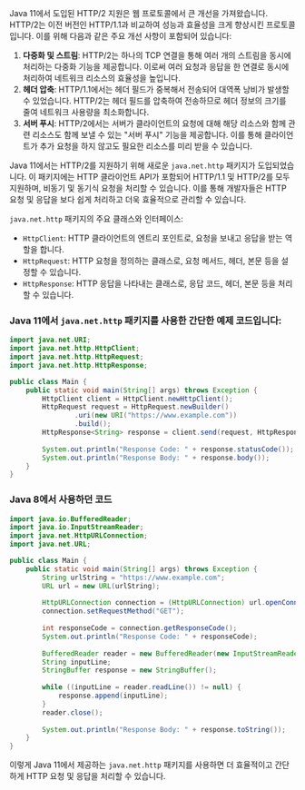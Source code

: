 Java 11에서 도입된 HTTP/2 지원은 웹 프로토콜에서 큰 개선을 가져왔습니다. 
HTTP/2는 이전 버전인 HTTP/1.1과 비교하여 성능과 효율성을 크게 향상시킨 프로토콜입니다. 이를 위해 다음과 같은 주요 개선 사항이 포함되어 있습니다:

1. **다중화 및 스트림**: HTTP/2는 하나의 TCP 연결을 통해 여러 개의 스트림을 동시에 처리하는 다중화 기능을 제공합니다. 이로써 여러 요청과 응답을 한 연결로 동시에 처리하여 네트워크 리소스의 효율성을 높입니다.
2. **헤더 압축**: HTTP/1.1에서는 헤더 필드가 중복해서 전송되어 대역폭 낭비가 발생할 수 있었습니다. HTTP/2는 헤더 필드를 압축하여 전송하므로 헤더 정보의 크기를 줄여 네트워크 사용량을 최소화합니다.
3. **서버 푸시**: HTTP/2에서는 서버가 클라이언트의 요청에 대해 해당 리소스와 함께 관련 리소스도 함께 보낼 수 있는 "서버 푸시" 기능을 제공합니다. 이를 통해 클라이언트가 추가 요청을 하지 않고도 필요한 리소스를 미리 받을 수 있습니다.

Java 11에서는 HTTP/2를 지원하기 위해 새로운 `java.net.http` 패키지가 도입되었습니다.
이 패키지에는 HTTP 클라이언트 API가 포함되어 HTTP/1.1 및 HTTP/2를 모두 지원하며, 비동기 및 동기식 요청을 처리할 수 있습니다. 이를 통해 개발자들은 HTTP 요청 및 응답을 보다 쉽게 처리하고 더욱 효율적으로 관리할 수 있습니다.

`java.net.http` 패키지의 주요 클래스와 인터페이스:

- `HttpClient`: HTTP 클라이언트의 엔트리 포인트로, 요청을 보내고 응답을 받는 역할을 합니다.
- `HttpRequest`: HTTP 요청을 정의하는 클래스로, 요청 메서드, 헤더, 본문 등을 설정할 수 있습니다.
- `HttpResponse`: HTTP 응답을 나타내는 클래스로, 응답 코드, 헤더, 본문 등을 처리할 수 있습니다.

### Java 11에서 `java.net.http` 패키지를 사용한 간단한 예제 코드입니다:
```java
import java.net.URI;
import java.net.http.HttpClient;
import java.net.http.HttpRequest;
import java.net.http.HttpResponse;

public class Main {
    public static void main(String[] args) throws Exception {
        HttpClient client = HttpClient.newHttpClient();
        HttpRequest request = HttpRequest.newBuilder()
                .uri(new URI("https://www.example.com"))
                .build();
        HttpResponse<String> response = client.send(request, HttpResponse.BodyHandlers.ofString());
        
        System.out.println("Response Code: " + response.statusCode());
        System.out.println("Response Body: " + response.body());
    }
}
```

### Java 8에서 사용하던 코드
```java
import java.io.BufferedReader;
import java.io.InputStreamReader;
import java.net.HttpURLConnection;
import java.net.URL;

public class Main {
    public static void main(String[] args) throws Exception {
        String urlString = "https://www.example.com";
        URL url = new URL(urlString);
        
        HttpURLConnection connection = (HttpURLConnection) url.openConnection();
        connection.setRequestMethod("GET");
        
        int responseCode = connection.getResponseCode();
        System.out.println("Response Code: " + responseCode);
        
        BufferedReader reader = new BufferedReader(new InputStreamReader(connection.getInputStream()));
        String inputLine;
        StringBuffer response = new StringBuffer();
        
        while ((inputLine = reader.readLine()) != null) {
            response.append(inputLine);
        }
        reader.close();
        
        System.out.println("Response Body: " + response.toString());
    }
}
```

이렇게 Java 11에서 제공하는 `java.net.http` 패키지를 사용하면 더 효율적이고 간단하게 HTTP 요청 및 응답을 처리할 수 있습니다.

